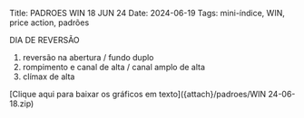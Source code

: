 Title: PADROES WIN 18 JUN 24
Date: 2024-06-19
Tags: mini-índice, WIN, price action, padrões

DIA DE REVERSÃO
  
1. reversão na abertura / fundo duplo  
2. rompimento e canal de alta / canal amplo de alta  
3. clímax de alta  
  
[Clique aqui para baixar os gráficos em texto]({attach}/padroes/WIN 24-06-18.zip)
